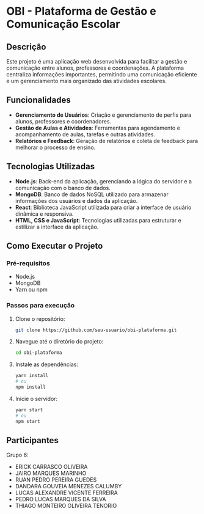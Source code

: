 # OBI - Plataforma de Gestão e Comunicação Escolar

## Descrição
Este projeto é uma aplicação web desenvolvida para facilitar a gestão e comunicação entre alunos, professores e coordenações. A plataforma centraliza informações importantes, permitindo uma comunicação eficiente e um gerenciamento mais organizado das atividades escolares.

## Funcionalidades
- **Gerenciamento de Usuários**: Criação e gerenciamento de perfis para alunos, professores e coordenadores.
- **Gestão de Aulas e Atividades**: Ferramentas para agendamento e acompanhamento de aulas, tarefas e outras atividades.
- **Relatórios e Feedback**: Geração de relatórios e coleta de feedback para melhorar o processo de ensino.

## Tecnologias Utilizadas
- **Node.js**: Back-end da aplicação, gerenciando a lógica do servidor e a comunicação com o banco de dados.
- **MongoDB**: Banco de dados NoSQL utilizado para armazenar informações dos usuários e dados da aplicação.
- **React**: Biblioteca JavaScript utilizada para criar a interface de usuário dinâmica e responsiva.
- **HTML, CSS e JavaScript**: Tecnologias utilizadas para estruturar e estilizar a interface da aplicação.

## Como Executar o Projeto
### Pré-requisitos
- Node.js
- MongoDB
- Yarn ou npm

### Passos para execução
1. Clone o repositório:
    ```bash
    git clone https://github.com/seu-usuario/obi-plataforma.git
    ```
2. Navegue até o diretório do projeto:
    ```bash
    cd obi-plataforma
    ```
3. Instale as dependências:
    ```bash
    yarn install
    # ou
    npm install
    ```
4. Inicie o servidor:
    ```bash
    yarn start
    # ou
    npm start
    ```

## Participantes
Grupo 6:
- ERICK CARRASCO OLIVEIRA
- JAIRO MARQUES MARINHO
- RUAN PEDRO PEREIRA GUEDES
- DANDARA GOUVEIA MENEZES CALUMBY
- LUCAS ALEXANDRE VICENTE FERREIRA
- PEDRO LUCAS MARQUES DA SILVA
- THIAGO MONTEIRO OLIVEIRA TENORIO
